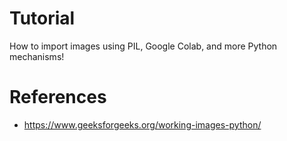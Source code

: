 # Tutorial
How to import images using PIL, Google Colab, and more Python mechanisms!

  
# References


* https://www.geeksforgeeks.org/working-images-python/
